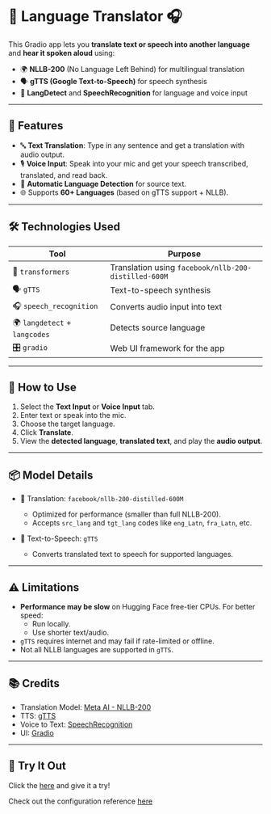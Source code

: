 # 🎤 Language Translator 🎧

This Gradio app lets you **translate text or speech into another language** and **hear it spoken aloud** using:

- 🌍 **NLLB-200** (No Language Left Behind) for multilingual translation
- 🗣️ **gTTS (Google Text-to-Speech)** for speech synthesis
- 🧠 **LangDetect** and **SpeechRecognition** for language and voice input

---

## 🚀 Features

- 🔤 **Text Translation**: Type in any sentence and get a translation with audio output.
- 🎙️ **Voice Input**: Speak into your mic and get your speech transcribed, translated, and read back.
- 🧠 **Automatic Language Detection** for source text.
- 🌐 Supports **60+ Languages** (based on gTTS support + NLLB).

---

## 🛠️ Technologies Used

| Tool | Purpose |
|------|---------|
| 🤗 `transformers` | Translation using `facebook/nllb-200-distilled-600M` |
| 🗣️ `gTTS` | Text-to-speech synthesis |
| 🎧 `speech_recognition` | Converts audio input into text |
| 🌍 `langdetect` + `langcodes` | Detects source language |
| 🎛️ `gradio` | Web UI framework for the app |

---

## 🌈 How to Use

1. Select the **Text Input** or **Voice Input** tab.
2. Enter text or speak into the mic.
3. Choose the target language.
4. Click **Translate**.
5. View the **detected language**, **translated text**, and play the **audio output**.

---

## 📦 Model Details

- 🔄 Translation: `facebook/nllb-200-distilled-600M`
  - Optimized for performance (smaller than full NLLB-200).
  - Accepts `src_lang` and `tgt_lang` codes like `eng_Latn`, `fra_Latn`, etc.

- 🎤 Text-to-Speech: `gTTS`
  - Converts translated text to speech for supported languages.

---

## ⚠️ Limitations

- **Performance may be slow** on Hugging Face free-tier CPUs. For better speed:
  - Run locally.
  - Use shorter text/audio.
- `gTTS` requires internet and may fail if rate-limited or offline.
- Not all NLLB languages are supported in `gTTS`.

---

## 📚 Credits

- Translation Model: [Meta AI - NLLB-200](https://huggingface.co/facebook/nllb-200-distilled-600M)
- TTS: [gTTS](https://pypi.org/project/gTTS/)
- Voice to Text: [SpeechRecognition](https://pypi.org/project/SpeechRecognition/)
- UI: [Gradio](https://gradio.app)

---

## 🧪 Try It Out

Click the [here](https://huggingface.co/spaces/Devligan/Multilingual_AI_Translator) and give it a try!


Check out the configuration reference [here](https://huggingface.co/docs/hub/spaces-config-reference)
